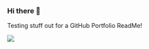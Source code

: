 ### Hi there 👋
Testing stuff out for a GitHub Portfolio ReadMe!

<img src="https://media.discordapp.net/attachments/1201751797367328849/1206813225044287518/image.png?ex=661df8e6&is=660b83e6&hm=494baeb646b0f3b7055af8a08687e35ca70f1b1ebf6577d96e7d47b0eea9e791&"
/>

<!--
**WeST-17/WeST-17** is a ✨ _special_ ✨ repository because its `README.md` (this file) appears on your GitHub profile.

Here are some ideas to get you started:

- 🔭 I’m currently working on ...
- 🌱 I’m currently learning ...
- 👯 I’m looking to collaborate on ...
- 🤔 I’m looking for help with ...
- 💬 Ask me about ...
- 📫 How to reach me: ...
- 😄 Pronouns: ...
- ⚡ Fun fact: ...
-->
